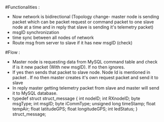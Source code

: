 #Functionalities : 
* Now network is bidirectional (Topology change- master node is sending packet which can be packet request or command packet 
   to one slave node at a time and in reply that slave is sending it's telemetry packet)
* msgID synchronization
* time sync between all nodes of network
* Route msg from server to slave if it has new msgID (check)

#Flow : 
*  Master node is  requesting data  from MySQL command table and check if is it new packet (With new msgID). If no then ignores.
*  If yes then sends that packet to slave node. Node Id is mentioned in packet . If no then master creates it's own request packet and 
   send it to slave
*  In reply master getting telemetry packet from slave and master will send it to MySQL database.
*  typedef struct struct_message { 
  int nodeID;
  int RXnodeID;
  byte msgType;
  int msgID;
  byte iCommType;
  unsigned long timeStamp;
  float tempAir;
  float latitudeGPS;
  float longitudeGPS;
  int ledStatus;
} struct_message;
